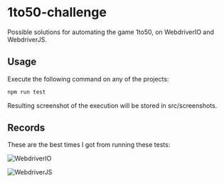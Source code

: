 # 1to50-challenge
Possible solutions for automating the game 1to50, on WebdriverIO and WebdriverJS.

## Usage
Execute the following command on any of the projects:
```javascript
npm run test
```
Resulting screenshot of the execution will be stored in src/screenshots.

## Records 
These are the best times I got from running these tests: 

![WebdriverIO](https://github.com/Luiszambra97/1to50-challenge/blob/master/webdriverio-example/src/record/record.png)

![WebdriverJS](https://github.com/Luiszambra97/1to50-challenge/blob/master/webdriverjs-example/src/record/record.png)
